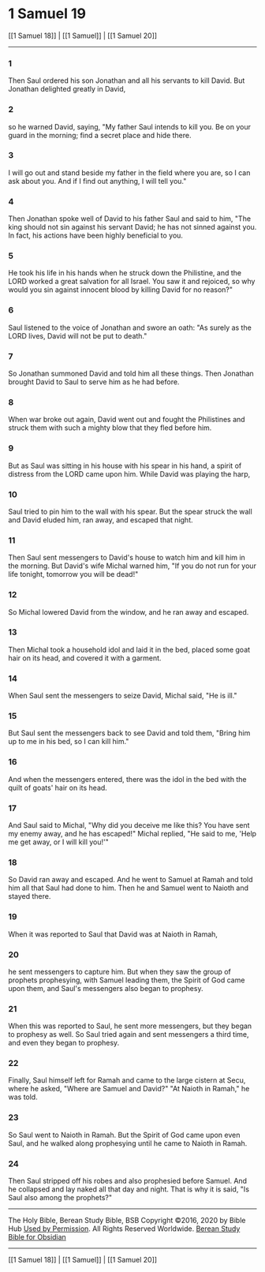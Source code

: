 # 1 Samuel 19

[[1 Samuel 18]] | [[1 Samuel]] | [[1 Samuel 20]]

---

### 1
Then Saul ordered his son Jonathan and all his servants to kill David. But Jonathan delighted greatly in David,

### 2
so he warned David, saying, "My father Saul intends to kill you. Be on your guard in the morning; find a secret place and hide there.

### 3
I will go out and stand beside my father in the field where you are, so I can ask about you. And if I find out anything, I will tell you."

### 4
Then Jonathan spoke well of David to his father Saul and said to him, "The king should not sin against his servant David; he has not sinned against you. In fact, his actions have been highly beneficial to you.

### 5
He took his life in his hands when he struck down the Philistine, and the LORD worked a great salvation for all Israel. You saw it and rejoiced, so why would you sin against innocent blood by killing David for no reason?"

### 6
Saul listened to the voice of Jonathan and swore an oath: "As surely as the LORD lives, David will not be put to death."

### 7
So Jonathan summoned David and told him all these things. Then Jonathan brought David to Saul to serve him as he had before.

### 8
When war broke out again, David went out and fought the Philistines and struck them with such a mighty blow that they fled before him.

### 9
But as Saul was sitting in his house with his spear in his hand, a spirit of distress from the LORD came upon him. While David was playing the harp,

### 10
Saul tried to pin him to the wall with his spear. But the spear struck the wall and David eluded him, ran away, and escaped that night.

### 11
Then Saul sent messengers to David's house to watch him and kill him in the morning. But David's wife Michal warned him, "If you do not run for your life tonight, tomorrow you will be dead!"

### 12
So Michal lowered David from the window, and he ran away and escaped.

### 13
Then Michal took a household idol and laid it in the bed, placed some goat hair on its head, and covered it with a garment.

### 14
When Saul sent the messengers to seize David, Michal said, "He is ill."

### 15
But Saul sent the messengers back to see David and told them, "Bring him up to me in his bed, so I can kill him."

### 16
And when the messengers entered, there was the idol in the bed with the quilt of goats' hair on its head.

### 17
And Saul said to Michal, "Why did you deceive me like this? You have sent my enemy away, and he has escaped!" Michal replied, "He said to me, 'Help me get away, or I will kill you!'"

### 18
So David ran away and escaped. And he went to Samuel at Ramah and told him all that Saul had done to him. Then he and Samuel went to Naioth and stayed there.

### 19
When it was reported to Saul that David was at Naioth in Ramah,

### 20
he sent messengers to capture him. But when they saw the group of prophets prophesying, with Samuel leading them, the Spirit of God came upon them, and Saul's messengers also began to prophesy.

### 21
When this was reported to Saul, he sent more messengers, but they began to prophesy as well. So Saul tried again and sent messengers a third time, and even they began to prophesy.

### 22
Finally, Saul himself left for Ramah and came to the large cistern at Secu, where he asked, "Where are Samuel and David?" "At Naioth in Ramah," he was told.

### 23
So Saul went to Naioth in Ramah. But the Spirit of God came upon even Saul, and he walked along prophesying until he came to Naioth in Ramah.

### 24
Then Saul stripped off his robes and also prophesied before Samuel. And he collapsed and lay naked all that day and night. That is why it is said, "Is Saul also among the prophets?"

---

The Holy Bible, Berean Study Bible, BSB
Copyright ©2016, 2020 by Bible Hub
[Used by Permission](https://berean.bible/terms.htm). All Rights Reserved Worldwide.
[Berean Study Bible for Obsidian](https://github.com/gapmiss/berean-study-bible-for-obsidian)

---

[[1 Samuel 18]] | [[1 Samuel]] | [[1 Samuel 20]]

